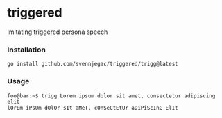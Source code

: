 # triggered
Imitating triggered persona speech

### Installation
`go install github.com/svennjegac/triggered/trigg@latest`

### Usage
```console
foo@bar:~$ trigg Lorem ipsum dolor sit amet, consectetur adipiscing elit
lOrEm iPsUm dOlOr sIt aMeT, cOnSeCtEtUr aDiPiScInG ElIt
```
